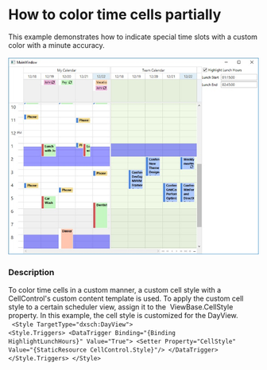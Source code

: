 # How to color time cells partially


This example demonstrates how to indicate special time slots with a custom color with a minute accuracy.<br><br><img src="https://raw.githubusercontent.com/DevExpress-Examples/how-to-color-time-cells-partially-t590114/17.2.3+/media/f1fbb0a1-dcae-4756-8b80-da96524b9ca6.png">


<h3>Description</h3>

To color time cells in a custom manner, a custom cell style with a CellControl's custom content template is used.&nbsp;To apply the custom cell style to a certain scheduler view, assign it to&nbsp;the &nbsp;ViewBase.CellStyle property. In this example, the cell style is customized for the DayView.<br>
<code lang="xaml">  &lt;Style TargetType="dxsch:DayView"&gt;
            &lt;Style.Triggers&gt;
                &lt;DataTrigger Binding="{Binding HighlightLunchHours}" Value="True"&gt;
                    &lt;Setter Property="CellStyle" Value="{StaticResource CellControl.Style}"/&gt;
                &lt;/DataTrigger&gt;
            &lt;/Style.Triggers&gt;
  &lt;/Style&gt;</code>

<br/>


